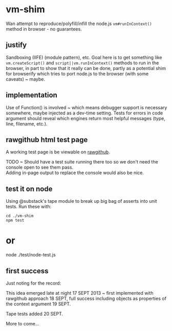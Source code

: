 vm-shim
=======

Wan attempt to reproduce/polyfill/infill the node.js <code>vm#runInContext()</code> method in browser - no guarantees.

justify
-------

Sandboxing (IIFE) (module pattern), etc.  Goal here is to get something like <code>vm.createScript()</code> 
and <code>script||vm.runInContext()</code> methods to run in the browser, in part to show that it really can be 
done, partly as a potential shim for browserify which tries to port node.js to the browser (with some caveats) ~ maybe.

implementation
--------------

Use of Function() is involved ~ which means debugger support is necessary somewhere, maybe 
injected as a dev-time setting.  Tests for errors in code argument should reveal which engines return most helpful 
messages (type, line, filename, etc.).

rawgithub html test page
------------------------

A working test page is be viewable on 
<a href='//rawgithub.com/dfkaye/vm-shim/master/test.html' target='_new' title='opens in new tab or window'>
  rawgithub</a>.

TODO ~ Should have a test suite running there too so we don't need the console open to see them pass.  
Adding in-page output to replace the console would also be nice.

test it on node
---------------

Using @substack's tape module to break up big bag of asserts into unit tests. Run these with:

    cd ./vm-shim
    npm test
  
# or 
  
  node ./test/node-test.js



first success
-------------
Just noting for the record:

This idea emerged late at night 17 SEPT 2013 ~ first implemented with rawgithub 
approach 18 SEPT, full success including objects as properties of the context 
argument 19 SEPT.

Tape tests added 20 SEPT.

More to come...



